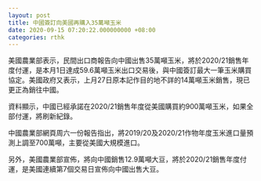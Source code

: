 ```yaml
---
layout: post
title: 中國簽訂向美國再購入35萬噸玉米
date: 2020-09-15 07:20:22.000000000 +08:00
categories: rthk
---
```


美國農業部表示，民間出口商報告向中國出售35萬噸玉米，將於2020/21銷售年度付運，是本月1日達成59.6萬噸玉米出口交易後，與中國簽訂最大一筆玉米購買協定。美國政府又表示，上月27日原本記作目的地不詳的14萬噸玉米銷售，現已更正為銷往中國。

資料顯示，中國已經承諾在2020/21銷售年度從美國購買約900萬噸玉米，如果全部付運，將刷新紀錄。

中國農業部網頁周六一份報告指出，將2019/20及2020/21作物年度玉米進口量預測上調至700萬噸，主要從美國大規模進口。

另外，美國農業部宣佈，將向中國銷售12.9萬噸大豆，將於2020/21銷售年度付運，是美國連續第7個交易日宣佈向中國出售大豆。
